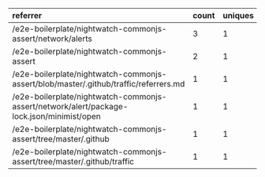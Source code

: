| referrer                                                                                  | count | uniques |
| :---------------------------------------------------------------------------------------- | :---- | :------ |
| /e2e-boilerplate/nightwatch-commonjs-assert/network/alerts                                | 3     | 1       |
| /e2e-boilerplate/nightwatch-commonjs-assert                                               | 2     | 1       |
| /e2e-boilerplate/nightwatch-commonjs-assert/blob/master/.github/traffic/referrers.md      | 1     | 1       |
| /e2e-boilerplate/nightwatch-commonjs-assert/network/alert/package-lock.json/minimist/open | 1     | 1       |
| /e2e-boilerplate/nightwatch-commonjs-assert/tree/master/.github                           | 1     | 1       |
| /e2e-boilerplate/nightwatch-commonjs-assert/tree/master/.github/traffic                   | 1     | 1       |